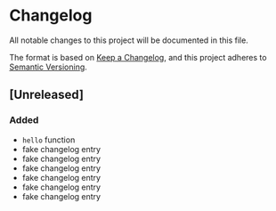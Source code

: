 # Changelog
All notable changes to this project will be documented in this file.

The format is based on [Keep a Changelog](https://keepachangelog.com/en/1.0.0/),
and this project adheres to [Semantic Versioning](https://semver.org/spec/v2.0.0.html).

## [Unreleased]
### Added
- `hello` function
- fake changelog entry 
- fake changelog entry 
- fake changelog entry 
- fake changelog entry 
- fake changelog entry 
- fake changelog entry 
